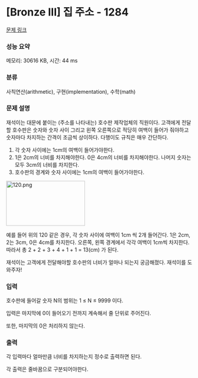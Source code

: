 # [Bronze III] 집 주소 - 1284 

[문제 링크](https://www.acmicpc.net/problem/1284) 

### 성능 요약

메모리: 30616 KB, 시간: 44 ms

### 분류

사칙연산(arithmetic), 구현(implementation), 수학(math)

### 문제 설명

<p style="user-select: auto;">재석이는 대문에 붙이는 (주소를 나타내는) 호수판 제작업체의 직원이다. 고객에게 전달할 호수판은 숫자와 숫자 사이 그리고 왼쪽 오른쪽으로 적당히 여백이 들어가 줘야하고 숫자마다 차지하는 간격이 조금씩 상이하다. 다행이도 규칙은 매우 간단하다. </p>

<ol style="user-select: auto;">
	<li style="user-select: auto;"><span style="font-family: Arial, "Helvetica Neue", Helvetica, Tahoma, sans-serif; user-select: auto;">각 숫자 사이에는 1cm의 여백이 들어가야한다.</span></li>
	<li style="user-select: auto;"><span style="font-family: Arial, "Helvetica Neue", Helvetica, Tahoma, sans-serif; user-select: auto;">1은 2cm의 너비를 차지해야한다. 0은 4cm의 너비를 차지해야한다. 나머지 숫자는 모두 3cm의 너비를 차지한다.</span></li>
	<li style="user-select: auto;"><span style="font-family: Arial, "Helvetica Neue", Helvetica, Tahoma, sans-serif; user-select: auto;">호수판의 경계와 숫자 사이에는 1cm의 여백이 들어가야한다.</span></li>
</ol>

<p style="user-select: auto;"><img alt="120.png" src="https://upload.acmicpc.net/f203f2d5-ff6a-4afb-9cfe-226612dd4095/-/preview/" style="height: 121px; width: 213px; user-select: auto;"></p>

<p style="user-select: auto;"><span style="font-family: Arial, "Helvetica Neue", Helvetica, Tahoma, sans-serif; user-select: auto;">예를 들어 위의 120 같은 경우, </span> 각 숫자 사이에 여백이 1cm 씩 2개 들어간다. 1은 2cm, 2는 3cm, 0은 4cm를 차지한다. 오른쪽, 왼쪽 경계에서 각각 여백이 1cm씩 차지한다. 따라서 총 2 + 2 + 3 + 4 + 1 + 1 = 13(cm) 가 된다.</p>

<p style="user-select: auto;">재석이는 고객에게 전달해야할 호수판의 너비가 얼마나 되는지 궁금해졌다. 재석이를 도와주자!</p>

### 입력 

 <p style="user-select: auto;">호수판에 들어갈 숫자 N의 범위는 1 ≤ N ≤ 9999 이다.</p>

<p style="user-select: auto;">입력은 마지막에 0이 들어오기 전까지 계속해서 줄 단위로 주어진다.</p>

<p style="user-select: auto;">또한, 마지막의 0은 처리하지 않는다.</p>

### 출력 

 <p style="user-select: auto;">각 입력마다 얼마만큼 너비를 차지하는지 정수로 출력하면 된다.</p>

<p style="user-select: auto;">각 출력은 줄바꿈으로 구분되어야한다.</p>

